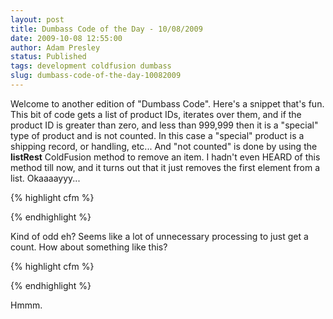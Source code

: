 ```yaml
---
layout: post
title: Dumbass Code of the Day - 10/08/2009
date: 2009-10-08 12:55:00
author: Adam Presley
status: Published
tags: development coldfusion dumbass
slug: dumbass-code-of-the-day-10082009
---
```

Welcome to another edition of "Dumbass Code". Here's a snippet that's
fun. This bit of code gets a list of product IDs, iterates over them,
and if the product ID is greater than zero, and less than 999,999 then
it is a "special" type of product and is not counted. In this case a
"special" product is a shipping record, or handling, etc... And "not
counted" is done by using the **listRest** ColdFusion method to remove an
item. I hadn't even HEARD of this method till now, and it turns out that
it just removes the first element from a list. Okaaaayyy...  

{% highlight cfm %}
<!-- this gets a count of actual products -->
<cfset prodlist = ValueList(getProds.product_id) >
<cfif listlen(prodlist) gt 0>
	<cfloop index="thisprodid" list="#prodlist#">
		<cfif 999999 lt evaluate(thisprodid) or evaluate(thisprodid) lt 0 >
			<cfset prodlist = listrest(prodlist)>
		</cfif>
	</cfloop>
</cfif>

<cfset numprods = listlen(prodlist)>
{% endhighlight %}

Kind of odd eh? Seems like a lot of unnecessary processing to just get a
count. How about something like this?  

{% highlight cfm %}
<!--- Get a count of actual products --->
<cfset numProducts = 0 />

<cfloop query="getProds">
	<cfif getProds.product_id GT 0 && getProds.product_id LT 999999>
		<cfset numProducts++ />
	</cfif>
</cfloop>
{% endhighlight %}
  
Hmmm.
